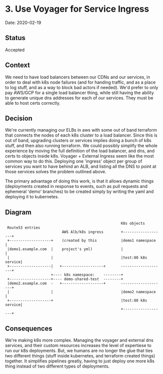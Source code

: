 # 3. Use Voyager for Service Ingress

Date: 2020-02-19

## Status

Accepted

## Context

We need to have load balancers between our CDNs and our services, in order to deal with k8s node failures (and for handing traffic, and as a place to log stuff, and as a way to block bad actors if needed).  We'd prefer to only pay AWS/GCP for a single load balancer thing, while still having the ability to generate unique dns addresses for each of our services.  They must be able to host certs correctly.

## Decision

We're currently managing our ELBs in aws with some out of band terraform that connects the nodes of each k8s cluster to a load balancer. Since this is out of band, upgrading clusters or services implies doing a bunch of k8s stuff, and then also running terraform.  We could possibly simplify the whole experience by moving the full definition of the load balancer, and dns, and certs to objects inside k8s.  Voyager + External Ingress seem like the most common way to do this.  Deploying one 'ingress' object per group of services you want to have behind an ALB, and listing all the DNS to point at those services solves the problem outlined above.

The primary advantage of doing this work, is that it allows dynamic things (deployments created in response to events, such as pull requests and ephemeral 'demo' branches) to be created simply by writing the yaml and deploying it to kubernetes.

## Diagram

```
                                                     K8s objects              
 Route53 entries                                                              
                          AWS Alb/k8s ingress        +-------------------+    
 +-------------------+    (created by this           |demo1 namespace    |    
 |demo1.example.com  |    project's yml)             |                   |    
 |                   |                               |test:80 k8s service|    
 +-------------------|   +-------------------+       --------------------+    
                     +---- k8s namespace:    --------+                        
 +-------------------+---- demo-shared-test  --------+                        
 |demo2.example.com  -   +-------------------+       --------------------+    
 |                   |                               |demo2 namespace    |    
 +-------------------+                               |test:80 k8s service|    
                                                     +-------------------+
```

## Consequences

We're making k8s more complex.  Managing the voyager and external dns services, and their custom resources increases the level of expertiese to run our k8s deployments.
But, we humans are no longer the glue that ties two different things (stuff inside kubernetes, and terraform created things) together.  It simplifies pipelines greatly, having to just deploy one more k8s thing instead of two different types of deployments.
